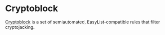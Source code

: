 # Cryptoblock

[Cryptoblock](http://cryptoblockapp.com/) is a set of semiautomated,
EasyList-compatible rules that filter cryptojacking.
